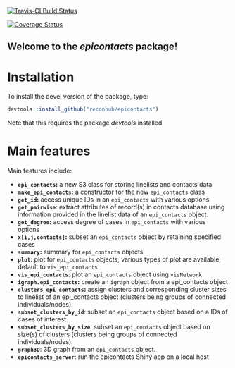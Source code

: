 [![Travis-CI Build Status](https://travis-ci.org/reconhub/epicontacts.svg?branch=master)](https://travis-ci.org/reconhub/epicontacts)

[![Coverage Status](https://img.shields.io/codecov/c/github/reconhub/epicontacts/master.svg)](https://codecov.io/github/Reconhub/epicontacts?branch=master)


Welcome to the *epicontacts* package!
---------------------------------------

# Installation

To install the devel version of the package, type:

```r
devtools::install_github("reconhub/epicontacts")
```

Note that this requires the package *devtools* installed.


# Main features
Main features include:
* **`epi_contacts`:** a new S3 class for storing linelists and contacts data
* **`make_epi_contacts`:** a constructor for the new `epi_contacts` class
* **`get_id`:** access unique IDs in an `epi_contacts` with various options
* **`get_pairwise`**:  extract attributes of record(s) in contacts database using information provided in the linelist data of an `epi_contacts` object.
* **`get_degree`:** access degree of cases in `epi_contacts` with various options
* **`x[i,j,contacts]`:** subset an `epi_contacts` object by retaining specified cases
* **`summary`:** summary for  `epi_contacts` objects
* **`plot`:** plot for  `epi_contacts` objects; various types of plot are available; default to `vis_epi_contacts`
* **`vis_epi_contacts`:** plot an `epi_contacts` object using `visNetwork`
* **`igraph.epi_contacts`:** create an `igraph` object from a epi_contacts object
* **`clusters_epi_contacts`:** assign clusters and corresponding cluster sizes to linelist of an epi_contacts object (clusters being groups of connected individuals/nodes).
* **`subset_clusters_by_id`**: subset an `epi_contacts` object based on a IDs of cases of interest.
* **`subset_clusters_by_size`**:  subset an `epi_contacts` object based on size(s) of clusters (clusters being groups of connected individuals/nodes).
* **`graph3D`**: 3D graph from an `epi_contacts` object.
* **`epicontacts_server`**: run the epicontacts Shiny app on a local host

 
